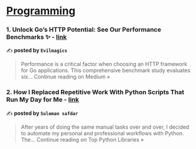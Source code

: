 
<h1><a href=https://medium.com/tag/programming/recommended target="_blank" rel="noopener noreferrer">Programming</a></h1>
<h3>1. Unlock Go’s HTTP Potential: See Our Performance Benchmarks ✨ - <a href="https://evilmagics.medium.com/unlock-gos-http-potential-see-our-performance-benchmarks-7df005208bf0?source=rss------programming-5" target="_blank" rel="noopener noreferrer">link</a></h3>

✍️ **posted by `Evilmagics`**

<blockquote>Performance is a critical factor when choosing an HTTP framework for Go applications. This comprehensive benchmark study evaluates six…
Continue reading on Medium »</blockquote>

<h3>2. How I Replaced Repetitive Work With Python Scripts That Run My Day for Me - <a href="https://medium.com/top-python-libraries/how-i-replaced-repetitive-work-with-python-scripts-that-run-my-day-for-me-f3b3ef742964?source=rss------programming-5" target="_blank" rel="noopener noreferrer">link</a></h3>

✍️ **posted by `Suleman safdar`**

<blockquote>After years of doing the same manual tasks over and over, I decided to automate my personal and professional workflows with Python. The…
Continue reading on Top Python Libraries »</blockquote>

